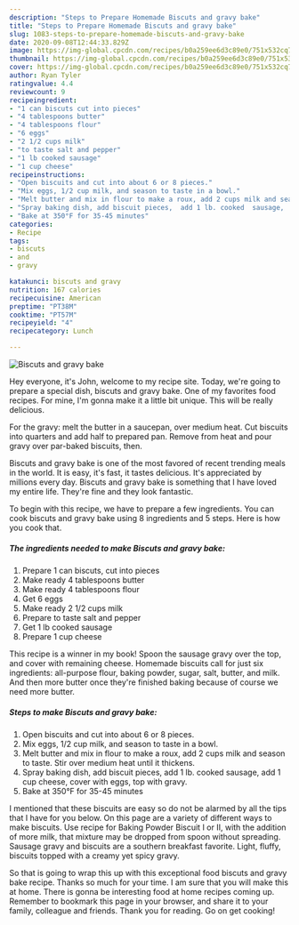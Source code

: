 ```yaml
---
description: "Steps to Prepare Homemade Biscuts and gravy bake"
title: "Steps to Prepare Homemade Biscuts and gravy bake"
slug: 1083-steps-to-prepare-homemade-biscuts-and-gravy-bake
date: 2020-09-08T12:44:33.829Z
image: https://img-global.cpcdn.com/recipes/b0a259ee6d3c89e0/751x532cq70/biscuts-and-gravy-bake-recipe-main-photo.jpg
thumbnail: https://img-global.cpcdn.com/recipes/b0a259ee6d3c89e0/751x532cq70/biscuts-and-gravy-bake-recipe-main-photo.jpg
cover: https://img-global.cpcdn.com/recipes/b0a259ee6d3c89e0/751x532cq70/biscuts-and-gravy-bake-recipe-main-photo.jpg
author: Ryan Tyler
ratingvalue: 4.4
reviewcount: 9
recipeingredient:
- "1 can biscuts cut into pieces"
- "4 tablespoons butter"
- "4 tablespoons flour"
- "6 eggs"
- "2 1/2 cups milk"
- "to taste salt and pepper"
- "1 lb cooked sausage"
- "1 cup cheese"
recipeinstructions:
- "Open biscuits and cut into about 6 or 8 pieces."
- "Mix eggs, 1/2 cup milk, and season to taste in a bowl."
- "Melt butter and mix in flour to make a roux, add 2 cups milk and season to taste. Stir over medium heat until it thickens."
- "Spray baking dish, add biscuit pieces,  add 1 lb. cooked  sausage,  add 1 cup cheese, cover with eggs, top with gravy."
- "Bake at 350°F for 35-45 minutes"
categories:
- Recipe
tags:
- biscuts
- and
- gravy

katakunci: biscuts and gravy 
nutrition: 167 calories
recipecuisine: American
preptime: "PT38M"
cooktime: "PT57M"
recipeyield: "4"
recipecategory: Lunch

---
```



![Biscuts and gravy bake](https://img-global.cpcdn.com/recipes/b0a259ee6d3c89e0/751x532cq70/biscuts-and-gravy-bake-recipe-main-photo.jpg)

Hey everyone, it's John, welcome to my recipe site. Today, we're going to prepare a special dish, biscuts and gravy bake. One of my favorites food recipes. For mine, I'm gonna make it a little bit unique. This will be really delicious.

For the gravy: melt the butter in a saucepan, over medium heat. Cut biscuits into quarters and add half to prepared pan. Remove from heat and pour gravy over par-baked biscuits, then.

Biscuts and gravy bake is one of the most favored of recent trending meals in the world. It is easy, it's fast, it tastes delicious. It's appreciated by millions every day. Biscuts and gravy bake is something that I have loved my entire life. They're fine and they look fantastic.


To begin with this recipe, we have to prepare a few ingredients. You can cook biscuts and gravy bake using 8 ingredients and 5 steps. Here is how you cook that.

<!--inarticleads1-->

##### The ingredients needed to make Biscuts and gravy bake:

1. Prepare 1 can biscuts, cut into pieces
1. Make ready 4 tablespoons butter
1. Make ready 4 tablespoons flour
1. Get 6 eggs
1. Make ready 2 1/2 cups milk
1. Prepare to taste salt and pepper
1. Get 1 lb cooked sausage
1. Prepare 1 cup cheese


This recipe is a winner in my book! Spoon the sausage gravy over the top, and cover with remaining cheese. Homemade biscuits call for just six ingredients: all-purpose flour, baking powder, sugar, salt, butter, and milk. And then more butter once they&#39;re finished baking because of course we need more butter. 

<!--inarticleads2-->

##### Steps to make Biscuts and gravy bake:

1. Open biscuits and cut into about 6 or 8 pieces.
1. Mix eggs, 1/2 cup milk, and season to taste in a bowl.
1. Melt butter and mix in flour to make a roux, add 2 cups milk and season to taste. Stir over medium heat until it thickens.
1. Spray baking dish, add biscuit pieces,  add 1 lb. cooked  sausage,  add 1 cup cheese, cover with eggs, top with gravy.
1. Bake at 350°F for 35-45 minutes


I mentioned that these biscuits are easy so do not be alarmed by all the tips that I have for you below. On this page are a variety of different ways to make biscuits. Use recipe for Baking Powder Biscuit I or II, with the addition of more milk, that mixture may be dropped from spoon without spreading. Sausage gravy and biscuits are a southern breakfast favorite. Light, fluffy, biscuits topped with a creamy yet spicy gravy. 

So that is going to wrap this up with this exceptional food biscuts and gravy bake recipe. Thanks so much for your time. I am sure that you will make this at home. There is gonna be interesting food at home recipes coming up. Remember to bookmark this page in your browser, and share it to your family, colleague and friends. Thank you for reading. Go on get cooking!
